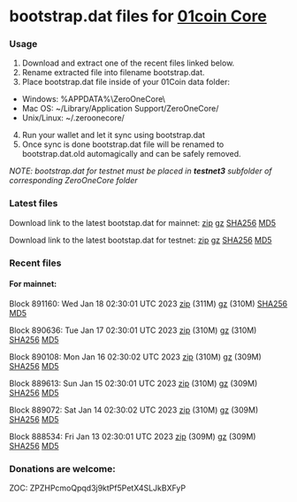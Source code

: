 # bootstrap.dat files for [01coin Core](https://01coin.io)

### Usage

1. Download and extract one of the recent files linked below.
2. Rename extracted file into filename bootstrap.dat.
3. Place bootstrap.dat file inside of your 01Coin data folder:
 - Windows: %APPDATA%\ZeroOneCore\
 - Mac OS: ~/Library/Application Support/ZeroOneCore/
 - Unix/Linux: ~/.zeroonecore/
4. Run your wallet and let it sync using bootstrap.dat
5. Once sync is done bootstrap.dat file will be renamed to bootstrap.dat.old automagically and can be safely removed.

_NOTE: bootstrap.dat for testnet must be placed in **testnet3** subfolder of corresponding ZeroOneCore folder_

### Latest files
Download link to the latest bootstap.dat for mainnet: [zip](https://files.01coin.io/mainnet/bootstrap.dat.zip) [gz](https://files.01coin.io/mainnet/bootstrap.dat.tar.gz) [SHA256](https://files.01coin.io/mainnet/sha256.txt) [MD5](https://files.01coin.io/mainnet/md5.txt)

Download link to the latest bootstap.dat for testnet: [zip](https://files.01coin.io/testnet/bootstrap.dat.zip) [gz](https://files.01coin.io/testnet/bootstrap.dat.tar.gz) [SHA256](https://files.01coin.io/testnet/sha256.txt) [MD5](https://files.01coin.io/testnet/md5.txt)

### Recent files

#### For mainnet:

Block 891160: Wed Jan 18 02:30:01 UTC 2023 [zip](https://files.01coin.io/mainnet/2023-01-18/bootstrap.dat.zip) (311M) [gz](https://files.01coin.io/mainnet/2023-01-18/bootstrap.dat.tar.gz) (310M) [SHA256](https://files.01coin.io/mainnet/2023-01-18/sha256.txt) [MD5](https://files.01coin.io/mainnet/2023-01-18/md5.txt)

Block 890636: Tue Jan 17 02:30:01 UTC 2023 [zip](https://files.01coin.io/mainnet/2023-01-17/bootstrap.dat.zip) (310M) [gz](https://files.01coin.io/mainnet/2023-01-17/bootstrap.dat.tar.gz) (310M) [SHA256](https://files.01coin.io/mainnet/2023-01-17/sha256.txt) [MD5](https://files.01coin.io/mainnet/2023-01-17/md5.txt)

Block 890108: Mon Jan 16 02:30:02 UTC 2023 [zip](https://files.01coin.io/mainnet/2023-01-16/bootstrap.dat.zip) (310M) [gz](https://files.01coin.io/mainnet/2023-01-16/bootstrap.dat.tar.gz) (309M) [SHA256](https://files.01coin.io/mainnet/2023-01-16/sha256.txt) [MD5](https://files.01coin.io/mainnet/2023-01-16/md5.txt)

Block 889613: Sun Jan 15 02:30:01 UTC 2023 [zip](https://files.01coin.io/mainnet/2023-01-15/bootstrap.dat.zip) (310M) [gz](https://files.01coin.io/mainnet/2023-01-15/bootstrap.dat.tar.gz) (309M) [SHA256](https://files.01coin.io/mainnet/2023-01-15/sha256.txt) [MD5](https://files.01coin.io/mainnet/2023-01-15/md5.txt)

Block 889072: Sat Jan 14 02:30:02 UTC 2023 [zip](https://files.01coin.io/mainnet/2023-01-14/bootstrap.dat.zip) (310M) [gz](https://files.01coin.io/mainnet/2023-01-14/bootstrap.dat.tar.gz) (309M) [SHA256](https://files.01coin.io/mainnet/2023-01-14/sha256.txt) [MD5](https://files.01coin.io/mainnet/2023-01-14/md5.txt)

Block 888534: Fri Jan 13 02:30:01 UTC 2023 [zip](https://files.01coin.io/mainnet/2023-01-13/bootstrap.dat.zip) (309M) [gz](https://files.01coin.io/mainnet/2023-01-13/bootstrap.dat.tar.gz) (309M) [SHA256](https://files.01coin.io/mainnet/2023-01-13/sha256.txt) [MD5](https://files.01coin.io/mainnet/2023-01-13/md5.txt)


### Donations are welcome:

ZOC: ZPZHPcmoQpqd3j9ktPf5PetX4SLJkBXFyP
